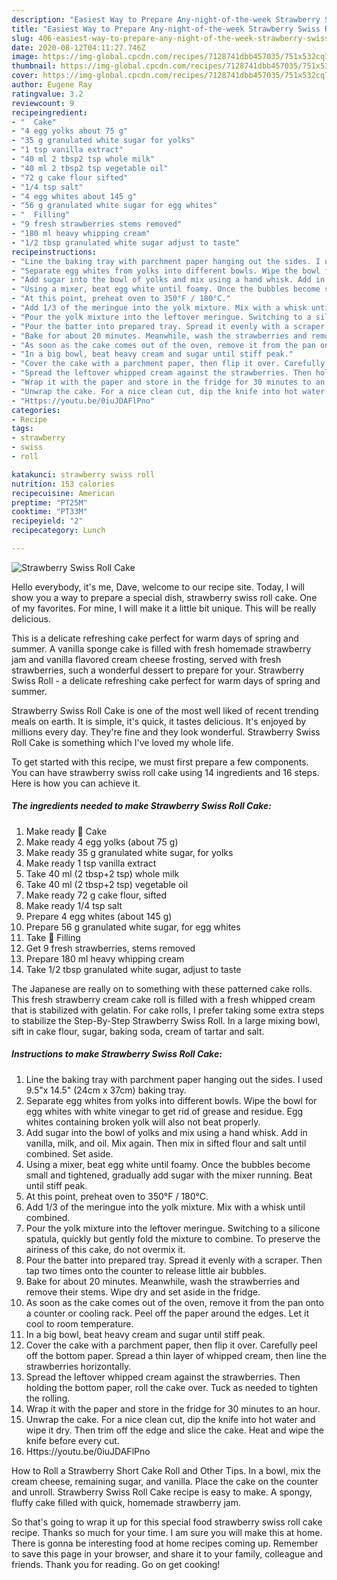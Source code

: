 ```yaml
---
description: "Easiest Way to Prepare Any-night-of-the-week Strawberry Swiss Roll Cake"
title: "Easiest Way to Prepare Any-night-of-the-week Strawberry Swiss Roll Cake"
slug: 406-easiest-way-to-prepare-any-night-of-the-week-strawberry-swiss-roll-cake
date: 2020-08-12T04:11:27.746Z
image: https://img-global.cpcdn.com/recipes/7128741dbb457035/751x532cq70/strawberry-swiss-roll-cake-recipe-main-photo.jpg
thumbnail: https://img-global.cpcdn.com/recipes/7128741dbb457035/751x532cq70/strawberry-swiss-roll-cake-recipe-main-photo.jpg
cover: https://img-global.cpcdn.com/recipes/7128741dbb457035/751x532cq70/strawberry-swiss-roll-cake-recipe-main-photo.jpg
author: Eugene Ray
ratingvalue: 3.2
reviewcount: 9
recipeingredient:
- "  Cake"
- "4 egg yolks about 75 g"
- "35 g granulated white sugar for yolks"
- "1 tsp vanilla extract"
- "40 ml 2 tbsp2 tsp whole milk"
- "40 ml 2 tbsp2 tsp vegetable oil"
- "72 g cake flour sifted"
- "1/4 tsp salt"
- "4 egg whites about 145 g"
- "56 g granulated white sugar for egg whites"
- "  Filling"
- "9 fresh strawberries stems removed"
- "180 ml heavy whipping cream"
- "1/2 tbsp granulated white sugar adjust to taste"
recipeinstructions:
- "Line the baking tray with parchment paper hanging out the sides. I used 9.5&#34;x 14.5&#34; (24cm x 37cm) baking tray."
- "Separate egg whites from yolks into different bowls. Wipe the bowl for egg whites with white vinegar to get rid of grease and residue. Egg whites containing broken yolk will also not beat properly."
- "Add sugar into the bowl of yolks and mix using a hand whisk. Add in vanilla, milk, and oil. Mix again. Then mix in sifted flour and salt until combined. Set aside."
- "Using a mixer, beat egg white until foamy. Once the bubbles become small and tightened, gradually add sugar with the mixer running. Beat until stiff peak."
- "At this point, preheat oven to 350°F / 180°C."
- "Add 1/3 of the meringue into the yolk mixture. Mix with a whisk until combined."
- "Pour the yolk mixture into the leftover meringue. Switching to a silicone spatula, quickly but gently fold the mixture to combine. To preserve the airiness of this cake, do not overmix it."
- "Pour the batter into prepared tray. Spread it evenly with a scraper. Then tap two times onto the counter to release little air bubbles."
- "Bake for about 20 minutes. Meanwhile, wash the strawberries and remove their stems. Wipe dry and set aside in the fridge."
- "As soon as the cake comes out of the oven, remove it from the pan onto a counter or cooling rack. Peel off the paper around the edges. Let it cool to room temperature."
- "In a big bowl, beat heavy cream and sugar until stiff peak."
- "Cover the cake with a parchment paper, then flip it over. Carefully peel off the bottom paper. Spread a thin layer of whipped cream, then line the strawberries horizontally."
- "Spread the leftover whipped cream against the strawberries. Then holding the bottom paper, roll the cake over. Tuck as needed to tighten the rolling."
- "Wrap it with the paper and store in the fridge for 30 minutes to an hour."
- "Unwrap the cake. For a nice clean cut, dip the knife into hot water and wipe it dry. Then trim off the edge and slice the cake. Heat and wipe the knife before every cut."
- "Https://youtu.be/0iuJDAFlPno"
categories:
- Recipe
tags:
- strawberry
- swiss
- roll

katakunci: strawberry swiss roll 
nutrition: 153 calories
recipecuisine: American
preptime: "PT25M"
cooktime: "PT33M"
recipeyield: "2"
recipecategory: Lunch

---
```



![Strawberry Swiss Roll Cake](https://img-global.cpcdn.com/recipes/7128741dbb457035/751x532cq70/strawberry-swiss-roll-cake-recipe-main-photo.jpg)

Hello everybody, it's me, Dave, welcome to our recipe site. Today, I will show you a way to prepare a special dish, strawberry swiss roll cake. One of my favorites. For mine, I will make it a little bit unique. This will be really delicious.

This is a delicate refreshing cake perfect for warm days of spring and summer. A vanilla sponge cake is filled with fresh homemade strawberry jam and vanilla flavored cream cheese frosting, served with fresh strawberries, such a wonderful dessert to prepare for your. Strawberry Swiss Roll - a delicate refreshing cake perfect for warm days of spring and summer.

Strawberry Swiss Roll Cake is one of the most well liked of recent trending meals on earth. It is simple, it's quick, it tastes delicious. It's enjoyed by millions every day. They're fine and they look wonderful. Strawberry Swiss Roll Cake is something which I've loved my whole life.


To get started with this recipe, we must first prepare a few components. You can have strawberry swiss roll cake using 14 ingredients and 16 steps. Here is how you can achieve it.

<!--inarticleads1-->

##### The ingredients needed to make Strawberry Swiss Roll Cake:

1. Make ready  🍰 Cake
1. Make ready 4 egg yolks (about 75 g)
1. Make ready 35 g granulated white sugar, for yolks
1. Make ready 1 tsp vanilla extract
1. Take 40 ml (2 tbsp+2 tsp) whole milk
1. Take 40 ml (2 tbsp+2 tsp) vegetable oil
1. Make ready 72 g cake flour, sifted
1. Make ready 1/4 tsp salt
1. Prepare 4 egg whites (about 145 g)
1. Prepare 56 g granulated white sugar, for egg whites
1. Take  🍓 Filling
1. Get 9 fresh strawberries, stems removed
1. Prepare 180 ml heavy whipping cream
1. Take 1/2 tbsp granulated white sugar, adjust to taste


The Japanese are really on to something with these patterned cake rolls. This fresh strawberry cream cake roll is filled with a fresh whipped cream that is stabilized with gelatin. For cake rolls, I prefer taking some extra steps to stabilize the Step-By-Step Strawberry Swiss Roll. In a large mixing bowl, sift in cake flour, sugar, baking soda, cream of tartar and salt. 

<!--inarticleads2-->

##### Instructions to make Strawberry Swiss Roll Cake:

1. Line the baking tray with parchment paper hanging out the sides. I used 9.5&#34;x 14.5&#34; (24cm x 37cm) baking tray.
1. Separate egg whites from yolks into different bowls. Wipe the bowl for egg whites with white vinegar to get rid of grease and residue. Egg whites containing broken yolk will also not beat properly.
1. Add sugar into the bowl of yolks and mix using a hand whisk. Add in vanilla, milk, and oil. Mix again. Then mix in sifted flour and salt until combined. Set aside.
1. Using a mixer, beat egg white until foamy. Once the bubbles become small and tightened, gradually add sugar with the mixer running. Beat until stiff peak.
1. At this point, preheat oven to 350°F / 180°C.
1. Add 1/3 of the meringue into the yolk mixture. Mix with a whisk until combined.
1. Pour the yolk mixture into the leftover meringue. Switching to a silicone spatula, quickly but gently fold the mixture to combine. To preserve the airiness of this cake, do not overmix it.
1. Pour the batter into prepared tray. Spread it evenly with a scraper. Then tap two times onto the counter to release little air bubbles.
1. Bake for about 20 minutes. Meanwhile, wash the strawberries and remove their stems. Wipe dry and set aside in the fridge.
1. As soon as the cake comes out of the oven, remove it from the pan onto a counter or cooling rack. Peel off the paper around the edges. Let it cool to room temperature.
1. In a big bowl, beat heavy cream and sugar until stiff peak.
1. Cover the cake with a parchment paper, then flip it over. Carefully peel off the bottom paper. Spread a thin layer of whipped cream, then line the strawberries horizontally.
1. Spread the leftover whipped cream against the strawberries. Then holding the bottom paper, roll the cake over. Tuck as needed to tighten the rolling.
1. Wrap it with the paper and store in the fridge for 30 minutes to an hour.
1. Unwrap the cake. For a nice clean cut, dip the knife into hot water and wipe it dry. Then trim off the edge and slice the cake. Heat and wipe the knife before every cut.
1. Https://youtu.be/0iuJDAFlPno


How to Roll a Strawberry Short Cake Roll and Other Tips. In a bowl, mix the cream cheese, remaining sugar, and vanilla. Place the cake on the counter and unroll. Strawberry Swiss Roll Cake recipe is easy to make. A spongy, fluffy cake filled with quick, homemade strawberry jam. 

So that's going to wrap it up for this special food strawberry swiss roll cake recipe. Thanks so much for your time. I am sure you will make this at home. There is gonna be interesting food at home recipes coming up. Remember to save this page in your browser, and share it to your family, colleague and friends. Thank you for reading. Go on get cooking!
